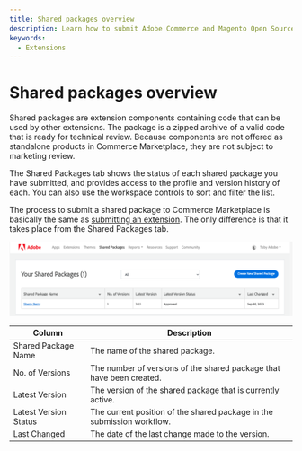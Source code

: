 ```yaml
---
title: Shared packages overview
description: Learn how to submit Adobe Commerce and Magento Open Source shared packages to the marketplace.
keywords:
  - Extensions
---
```


# Shared packages overview

Shared packages are extension components containing code that can be used by other extensions. The package is a zipped archive of a valid code that is ready for technical review. Because components are not offered as standalone products in Commerce Marketplace, they are not subject to marketing review.

The Shared Packages tab shows the status of each shared package you have submitted, and provides access to the profile and version history of each. You can also use the workspace controls to sort and filter the list.

The process to submit a shared package to Commerce Marketplace is basically the same as [submitting an extension](submit-for-review.md). The only difference is that it takes place from the Shared Packages tab.

![](_images/your-shared-packages.png)

| Column                | Description |
|-----------------------|-------------|
| Shared Package Name   | The name of the shared package. |
| No. of Versions       | The number of versions of the shared package that have been created. |
| Latest Version        | The version of the shared package that is currently active. |
| Latest Version Status | The current position of the shared package in the submission workflow. |
| Last Changed          | The date of the last change made to the version. |
